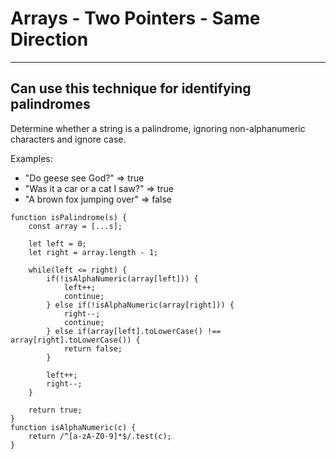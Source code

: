 # Arrays - Two Pointers - Same Direction
-----

## Can use this technique for identifying palindromes
Determine whether a string is a palindrome, ignoring non-alphanumeric characters and ignore case. 

Examples:
- "Do geese see God?" => true
- "Was it a car or a cat I saw?" => true
- "A brown fox jumping over" => false

```
function isPalindrome(s) {
    const array = [...s];
    
    let left = 0;
    let right = array.length - 1;
    
    while(left <= right) {
        if(!isAlphaNumeric(array[left])) {
            left++;
            continue;
        } else if(!isAlphaNumeric(array[right])) {
            right--;
            continue;
        } else if(array[left].toLowerCase() !== array[right].toLowerCase()) {
            return false;
        }
        
        left++;
        right--;        
    }
    
    return true;
}
function isAlphaNumeric(c) {
    return /^[a-zA-Z0-9]*$/.test(c);
}
```
